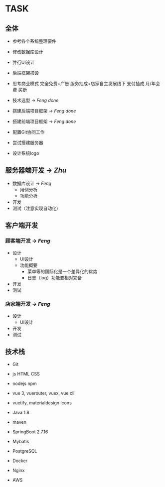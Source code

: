 # TASK
## 全体
- 参考各个系统整理要件
- 修改数据库设计
- 并行UI设计
- 后端框架搭设
- 思考商业模式 完全免费+广告 服务抽成+店家自主发展线下 支付抽成 月/年会费 买断

- 技术选型 -> *Feng done*
- 搭建后端项目框架 -> *Feng done*
- 搭建前端项目框架 -> *Feng done*
- 配置Git协同工作
- 尝试搭建服务器
- 设计系统logo

## 服务器端开发 -> *Zhu*
- 数据库设计 -> *Feng*
    - 用例分析
    - 功能分析
- 开发
- 测试（注意实现自动化）

## 客户端开发
### 顾客端开发 -> *Feng*
- 设计
    - UI设计
    - 功能概要
        - 菜单等的国际化是一个差异化的优势
        - 日志（log）功能要相对完备
- 开发
- 测试

### 店家端开发 -> *Feng*
- 设计
    - UI设计
- 开发
- 测试

## 技术栈
- Git

- js HTML CSS
- nodejs npm
- vue 3, vuerouter, vuex, vue cli
- vuetify, materialdesign icons

- Java 1.8
- maven
- SpringBoot 2.7.16
- Mybatis

- PostgreSQL

- Docker
- Nginx
- AWS